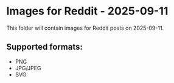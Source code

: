 # Images for Reddit - 2025-09-11

This folder will contain images for Reddit posts on 2025-09-11.

## Supported formats:
- PNG
- JPG/JPEG
- SVG

